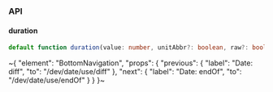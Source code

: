 

### API

#### duration

```ts
default function duration(value: number, unitAbbr?: boolean, raw?: boolean, separator?: string, display?: string[]): string;
```


~{
  "element": "BottomNavigation",
  "props": {
    "previous": {
      "label": "Date: diff",
      "to": "/dev/date/use/diff"
    },
    "next": {
      "label": "Date: endOf",
      "to": "/dev/date/use/endOf"
    }
  }
}~
